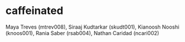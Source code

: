 # caffeinated

Maya Treves (mtrev008), Siraaj Kudtarkar (skudt001), Kianoosh Nooshi (knoos001), Rania Saber (rsab004), Nathan Caridad (ncari002)
